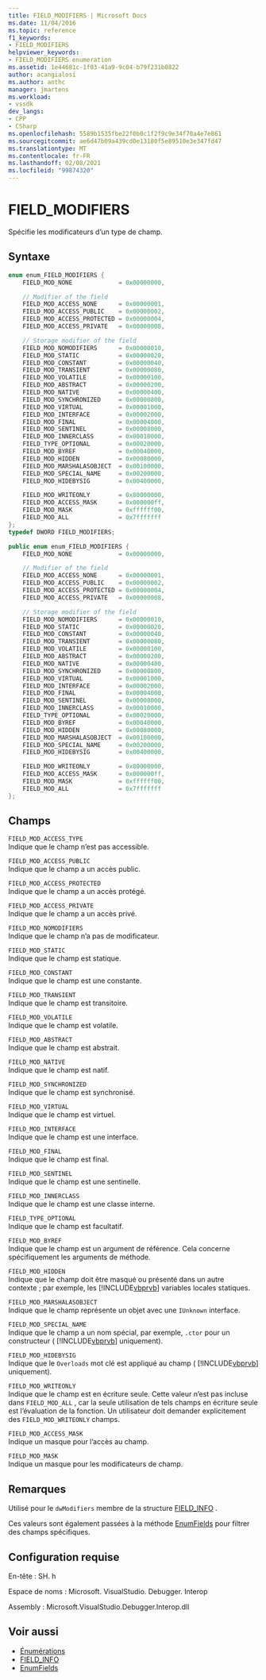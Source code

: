 ```yaml
---
title: FIELD_MODIFIERS | Microsoft Docs
ms.date: 11/04/2016
ms.topic: reference
f1_keywords:
- FIELD_MODIFIERS
helpviewer_keywords:
- FIELD_MODIFIERS enumeration
ms.assetid: 1e44681c-1f03-41a9-9c04-b79f231b0822
author: acangialosi
ms.author: anthc
manager: jmartens
ms.workload:
- vssdk
dev_langs:
- CPP
- CSharp
ms.openlocfilehash: 5589b1535fbe22f0b0c1f2f9c9e34f70a4e7e861
ms.sourcegitcommit: ae6d47b09a439cd0e13180f5e89510e3e347fd47
ms.translationtype: MT
ms.contentlocale: fr-FR
ms.lasthandoff: 02/08/2021
ms.locfileid: "99874320"
---
```

# <a name="field_modifiers"></a>FIELD_MODIFIERS
Spécifie les modificateurs d’un type de champ.

## <a name="syntax"></a>Syntaxe

```cpp
enum enum_FIELD_MODIFIERS {
    FIELD_MOD_NONE             = 0x00000000,

    // Modifier of the field
    FIELD_MOD_ACCESS_NONE      = 0x00000001,
    FIELD_MOD_ACCESS_PUBLIC    = 0x00000002,
    FIELD_MOD_ACCESS_PROTECTED = 0x00000004,
    FIELD_MOD_ACCESS_PRIVATE   = 0x00000008,

    // Storage modifier of the field
    FIELD_MOD_NOMODIFIERS      = 0x00000010,
    FIELD_MOD_STATIC           = 0x00000020,
    FIELD_MOD_CONSTANT         = 0x00000040,
    FIELD_MOD_TRANSIENT        = 0x00000080,
    FIELD_MOD_VOLATILE         = 0x00000100,
    FIELD_MOD_ABSTRACT         = 0x00000200,
    FIELD_MOD_NATIVE           = 0x00000400,
    FIELD_MOD_SYNCHRONIZED     = 0x00000800,
    FIELD_MOD_VIRTUAL          = 0x00001000,
    FIELD_MOD_INTERFACE        = 0x00002000,
    FIELD_MOD_FINAL            = 0x00004000,
    FIELD_MOD_SENTINEL         = 0x00008000,
    FIELD_MOD_INNERCLASS       = 0x00010000,
    FIELD_TYPE_OPTIONAL        = 0x00020000,
    FIELD_MOD_BYREF            = 0x00040000,
    FIELD_MOD_HIDDEN           = 0x00080000,
    FIELD_MOD_MARSHALASOBJECT  = 0x00100000,
    FIELD_MOD_SPECIAL_NAME     = 0x00200000,
    FIELD_MOD_HIDEBYSIG        = 0x00400000,

    FIELD_MOD_WRITEONLY        = 0x80000000,
    FIELD_MOD_ACCESS_MASK      = 0x000000ff,
    FIELD_MOD_MASK             = 0xffffff00,
    FIELD_MOD_ALL              = 0x7fffffff
};
typedef DWORD FIELD_MODIFIERS;
```

```csharp
public enum enum_FIELD_MODIFIERS {
    FIELD_MOD_NONE             = 0x00000000,

    // Modifier of the field
    FIELD_MOD_ACCESS_NONE      = 0x00000001,
    FIELD_MOD_ACCESS_PUBLIC    = 0x00000002,
    FIELD_MOD_ACCESS_PROTECTED = 0x00000004,
    FIELD_MOD_ACCESS_PRIVATE   = 0x00000008,

    // Storage modifier of the field
    FIELD_MOD_NOMODIFIERS      = 0x00000010,
    FIELD_MOD_STATIC           = 0x00000020,
    FIELD_MOD_CONSTANT         = 0x00000040,
    FIELD_MOD_TRANSIENT        = 0x00000080,
    FIELD_MOD_VOLATILE         = 0x00000100,
    FIELD_MOD_ABSTRACT         = 0x00000200,
    FIELD_MOD_NATIVE           = 0x00000400,
    FIELD_MOD_SYNCHRONIZED     = 0x00000800,
    FIELD_MOD_VIRTUAL          = 0x00001000,
    FIELD_MOD_INTERFACE        = 0x00002000,
    FIELD_MOD_FINAL            = 0x00004000,
    FIELD_MOD_SENTINEL         = 0x00008000,
    FIELD_MOD_INNERCLASS       = 0x00010000,
    FIELD_TYPE_OPTIONAL        = 0x00020000,
    FIELD_MOD_BYREF            = 0x00040000,
    FIELD_MOD_HIDDEN           = 0x00080000,
    FIELD_MOD_MARSHALASOBJECT  = 0x00100000,
    FIELD_MOD_SPECIAL_NAME     = 0x00200000,
    FIELD_MOD_HIDEBYSIG        = 0x00400000,

    FIELD_MOD_WRITEONLY        = 0x80000000,
    FIELD_MOD_ACCESS_MASK      = 0x000000ff,
    FIELD_MOD_MASK             = 0xffffff00,
    FIELD_MOD_ALL              = 0x7fffffff
};
```

## <a name="fields"></a>Champs
`FIELD_MOD_ACCESS_TYPE`\
Indique que le champ n’est pas accessible.

`FIELD_MOD_ACCESS_PUBLIC`\
Indique que le champ a un accès public.

`FIELD_MOD_ACCESS_PROTECTED`\
Indique que le champ a un accès protégé.

`FIELD_MOD_ACCESS_PRIVATE`\
Indique que le champ a un accès privé.

`FIELD_MOD_NOMODIFIERS`\
Indique que le champ n’a pas de modificateur.

`FIELD_MOD_STATIC`\
Indique que le champ est statique.

`FIELD_MOD_CONSTANT`\
Indique que le champ est une constante.

`FIELD_MOD_TRANSIENT`\
Indique que le champ est transitoire.

`FIELD_MOD_VOLATILE`\
Indique que le champ est volatile.

`FIELD_MOD_ABSTRACT`\
Indique que le champ est abstrait.

`FIELD_MOD_NATIVE`\
Indique que le champ est natif.

`FIELD_MOD_SYNCHRONIZED`\
Indique que le champ est synchronisé.

`FIELD_MOD_VIRTUAL`\
Indique que le champ est virtuel.

`FIELD_MOD_INTERFACE`\
Indique que le champ est une interface.

`FIELD_MOD_FINAL`\
Indique que le champ est final.

`FIELD_MOD_SENTINEL`\
Indique que le champ est une sentinelle.

`FIELD_MOD_INNERCLASS`\
Indique que le champ est une classe interne.

`FIELD_TYPE_OPTIONAL`\
Indique que le champ est facultatif.

`FIELD_MOD_BYREF`\
Indique que le champ est un argument de référence. Cela concerne spécifiquement les arguments de méthode.

`FIELD_MOD_HIDDEN`\
Indique que le champ doit être masqué ou présenté dans un autre contexte ; par exemple, les [!INCLUDE[vbprvb](../../../code-quality/includes/vbprvb_md.md)] variables locales statiques.

`FIELD_MOD_MARSHALASOBJECT`\
Indique que le champ représente un objet avec une `IUnknown` interface.

`FIELD_MOD_SPECIAL_NAME`\
Indique que le champ a un nom spécial, par exemple, `.ctor` pour un constructeur ( [!INCLUDE[vbprvb](../../../code-quality/includes/vbprvb_md.md)] uniquement).

`FIELD_MOD_HIDEBYSIG`\
Indique que le `Overloads` mot clé est appliqué au champ ( [!INCLUDE[vbprvb](../../../code-quality/includes/vbprvb_md.md)] uniquement).

`FIELD_MOD_WRITEONLY`\
Indique que le champ est en écriture seule. Cette valeur n’est pas incluse dans `FIELD_MOD_ALL` , car la seule utilisation de tels champs en écriture seule est l’évaluation de la fonction. Un utilisateur doit demander explicitement des `FIELD_MOD_WRITEONLY` champs.

`FIELD_MOD_ACCESS_MASK`\
Indique un masque pour l’accès au champ.

`FIELD_MOD_MASK`\
Indique un masque pour les modificateurs de champ.

## <a name="remarks"></a>Remarques
Utilisé pour le `dwModifiers` membre de la structure [FIELD_INFO](../../../extensibility/debugger/reference/field-info.md) .

Ces valeurs sont également passées à la méthode [EnumFields](../../../extensibility/debugger/reference/idebugcontainerfield-enumfields.md) pour filtrer des champs spécifiques.

## <a name="requirements"></a>Configuration requise
En-tête : SH. h

Espace de noms : Microsoft. VisualStudio. Debugger. Interop

Assembly : Microsoft.VisualStudio.Debugger.Interop.dll

## <a name="see-also"></a>Voir aussi
- [Énumérations](../../../extensibility/debugger/reference/enumerations-visual-studio-debugging.md)
- [FIELD_INFO](../../../extensibility/debugger/reference/field-info.md)
- [EnumFields](../../../extensibility/debugger/reference/idebugcontainerfield-enumfields.md)
